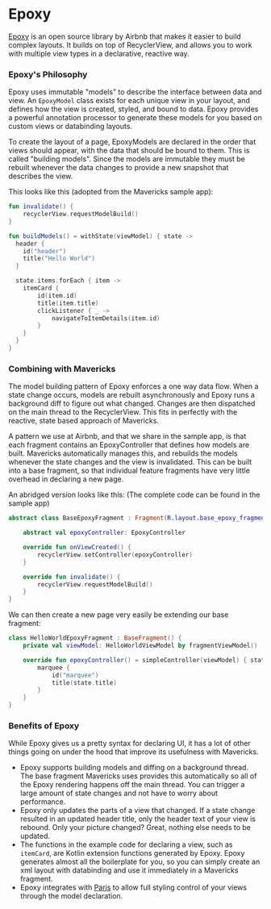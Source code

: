 # Epoxy

[Epoxy](https://github.com/airbnb/epoxy) is an open source library by Airbnb that makes it easier to build complex  layouts. It builds on top of RecyclerView, and allows you to work with multiple view types in a declarative, reactive way.

### Epoxy's Philosophy
Epoxy uses immutable "models" to describe the interface between data and view. An `EpoxyModel` class exists for each unique view in your layout, and defines how the view is created, styled, and bound to data. Epoxy provides a powerful annotation processor to generate these models for you based on custom views or databinding layouts.

To create the layout of a page, EpoxyModels are declared in the order that views should appear, with the data that should be bound to them. This is called "building models". Since the models are immutable they must be rebuilt whenever the data changes to provide a new snapshot that describes the view.

This looks like this (adopted from the Mavericks sample app):

```kotlin
fun invalidate() {
    recyclerView.requestModelBuild()
}

fun buildModels() = withState(viewModel) { state ->
  header {
    id("header")
    title("Hello World")
  }

  state.items.forEach { item ->
    itemCard {
        id(item.id)
        title(item.title)
        clickListener { _ ->
            navigateToItemDetails(item.id)
        }
    }
  }
}
```

### Combining with Mavericks
The model building pattern of Epoxy enforces a one way data flow. When a state change occurs, models are rebuilt asynchronously and Epoxy runs a background diff to figure out what changed. Changes are then dispatched on the main thread to the RecyclerView. This fits in perfectly with the reactive, state based approach of Mavericks.

A pattern we use at Airbnb, and that we share in the sample app, is that each fragment contains an EpoxyController that defines how models are built. Mavericks automatically manages this, and rebuilds the models whenever the state changes and the view is invalidated. This can be built into a base fragment, so that individual feature fragments have very little overhead in declaring a new page.

An abridged version looks like this: (The complete code can be found in the sample app)
```kotlin
abstract class BaseEpoxyFragment : Fragment(R.layout.base_epoxy_fragment) {

    abstract val epoxyController: EpoxyController

    override fun onViewCreated() {
        recyclerView.setController(epoxyController)
    }

    override fun invalidate() {
        recyclerView.requestModelBuild()
    }
}
```

We can then create a new page very easily be extending our base fragment:
```kotlin
class HelloWorldEpoxyFragment : BaseFragment() {
    private val viewModel: HelloWorldViewModel by fragmentViewModel()

    override fun epoxyController() = simpleController(viewModel) { state ->
        marquee {
            id("marquee")
            title(state.title)
        }
    }
}
```

### Benefits of Epoxy
While Epoxy gives us a pretty syntax for declaring UI, it has a lot of other things going on under the hood that improve its usefulness with Mavericks.

- Epoxy supports building models and diffing on a background thread. The base fragment Mavericks uses provides this automatically so all of the Epoxy rendering happens off the main thread. You can trigger a large amount of state changes and not have to worry about performance.
- Epoxy only updates the parts of a view that changed. If a state change resulted in an updated header title, only the header text of your view is rebound. Only your picture changed? Great, nothing else needs to be updated.
- The functions in the example code for declaring a view, such as `itemCard`, are Kotlin extension functions generated by Epoxy. Epoxy generates almost all the boilerplate for you, so you can simply create an xml layout with databinding and use it immediately in a Mavericks fragment.
- Epoxy integrates with [Paris](https://github.com/airbnb/paris) to allow full styling control of your views through the model declaration.

